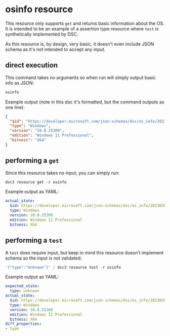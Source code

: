 # osinfo resource

This resource only supports `get` and returns basic information about the OS.
It is intended to be an example of a assertion type resource where `test` is
synthetically implemented by DSC.

As this resource is, by design, very basic, it doesn't even include JSON schema
as it's not intended to accept any input.

## direct execution

This command takes no arguments so when run will simply output basic info as JSON:

```powershell
osinfo
```

Example output (note in this doc it's formatted, but the command outputs as one line):

```json
{
  "$id": "https://developer.microsoft.com/json-schemas/dsc/os_info/20230303/Microsoft.Dsc.OS_Info.schema.json",
  "type": "Windows",
  "version": "10.0.25309",
  "edition": "Windows 11 Professional",
  "bitness": "X64"
}
```

## performing a `get`

Since this resource takes no input, you can simply run:

```powershell
dsc3 resource get -r osinfo
```

Example output as YAML:

```yaml
actual_state:
  $id: https://developer.microsoft.com/json-schemas/dsc/os_info/20230303/Microsoft.Dsc.OS_Info.schema.json
  type: Windows
  version: 10.0.25309
  edition: Windows 11 Professional
  bitness: X64
```

## performing a `test`

A `test` does require input, but keep in mind this resource doesn't implement schema so the input
is not validated:

```powershell
'{"type":"Unknown"}' | dsc3 resource test -r osinfo
```

Example output as YAML:

```yaml
expected_state:
  type: unknown
actual_state:
  $id: https://developer.microsoft.com/json-schemas/dsc/os_info/20230303/Microsoft.Dsc.OS_Info.schema.json
  type: Windows
  version: 10.0.25309
  edition: Windows 11 Professional
  bitness: X64
diff_properties:
- type
```
